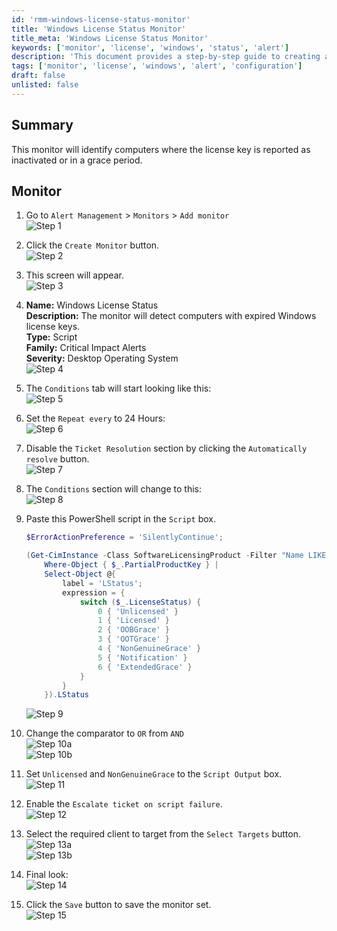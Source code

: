 ```yaml
---
id: 'rmm-windows-license-status-monitor'
title: 'Windows License Status Monitor'
title_meta: 'Windows License Status Monitor'
keywords: ['monitor', 'license', 'windows', 'status', 'alert']
description: 'This document provides a step-by-step guide to creating a Windows License Status Monitor that identifies computers with expired or inactive Windows license keys, ensuring compliance and operational efficiency.'
tags: ['monitor', 'license', 'windows', 'alert', 'configuration']
draft: false
unlisted: false
---
```

## Summary

This monitor will identify computers where the license key is reported as inactivated or in a grace period.

## Monitor

1. Go to `Alert Management` > `Monitors` > `Add monitor`  
   ![Step 1](../../../static/img/Windows-License-Status/image_2.png)

2. Click the `Create Monitor` button.  
   ![Step 2](../../../static/img/Windows-License-Status/image_3.png)

3. This screen will appear.  
   ![Step 3](../../../static/img/Windows-License-Status/image_4.png)

4. **Name:** Windows License Status  
   **Description:** The monitor will detect computers with expired Windows license keys.  
   **Type:** Script  
   **Family:** Critical Impact Alerts  
   **Severity:** Desktop Operating System  
   ![Step 4](../../../static/img/Windows-License-Status/image_5.png)

5. The `Conditions` tab will start looking like this:  
   ![Step 5](../../../static/img/Windows-License-Status/image_6.png)

6. Set the `Repeat every` to 24 Hours:  
   ![Step 6](../../../static/img/Windows-License-Status/image_7.png)

7. Disable the `Ticket Resolution` section by clicking the `Automatically resolve` button.  
   ![Step 7](../../../static/img/Windows-License-Status/image_8.png)

8. The `Conditions` section will change to this:  
   ![Step 8](../../../static/img/Windows-License-Status/image_9.png)

9. Paste this PowerShell script in the `Script` box.  
   ```powershell
   $ErrorActionPreference = 'SilentlyContinue';

   (Get-CimInstance -Class SoftwareLicensingProduct -Filter "Name LIKE 'Windows%'" |
       Where-Object { $_.PartialProductKey } |
       Select-Object @{
           label = 'LStatus';
           expression = {
               switch ($_.LicenseStatus) {
                   0 { 'Unlicensed' }
                   1 { 'Licensed' }
                   2 { 'OOBGrace' }
                   3 { 'OOTGrace' }
                   4 { 'NonGenuineGrace' }
                   5 { 'Notification' }
                   6 { 'ExtendedGrace' }
               }
           }
       }).LStatus
   ```
   ![Step 9](../../../static/img/Windows-License-Status/image_10.png)

10. Change the comparator to `OR` from `AND`  
    ![Step 10a](../../../static/img/Windows-License-Status/image_11.png)  
    ![Step 10b](../../../static/img/Windows-License-Status/image_12.png)

11. Set `Unlicensed` and `NonGenuineGrace` to the `Script Output` box.  
    ![Step 11](../../../static/img/Windows-License-Status/image_13.png)

12. Enable the `Escalate ticket on script failure`.  
    ![Step 12](../../../static/img/Windows-License-Status/image_14.png)

13. Select the required client to target from the `Select Targets` button.  
    ![Step 13a](../../../static/img/Windows-License-Status/image_15.png)  
    ![Step 13b](../../../static/img/Windows-License-Status/image_16.png)

14. Final look:  
    ![Step 14](../../../static/img/Windows-License-Status/image_17.png)

15. Click the `Save` button to save the monitor set.  
    ![Step 15](../../../static/img/Windows-License-Status/image_18.png)




